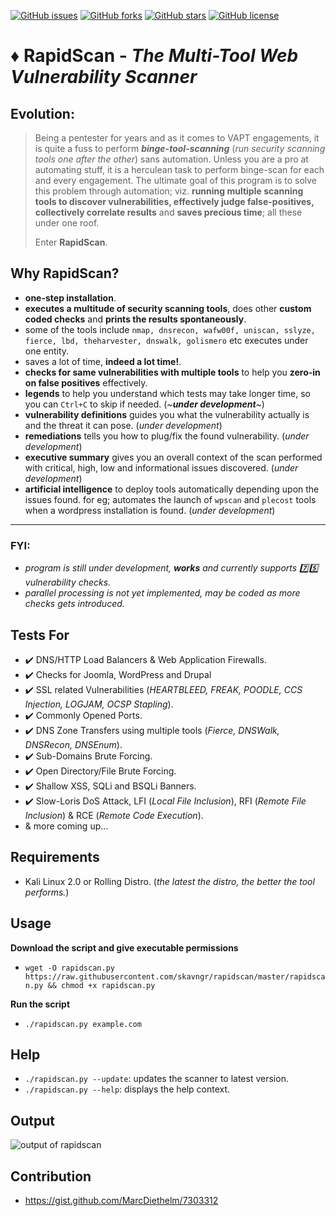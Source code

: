 [![GitHub issues](https://img.shields.io/github/issues/skavngr/rapidscan.svg)](https://github.com/skavngr/rapidscan/issues)
[![GitHub forks](https://img.shields.io/github/forks/skavngr/rapidscan.svg)](https://github.com/skavngr/rapidscan/network)
[![GitHub stars](https://img.shields.io/github/stars/skavngr/rapidscan.svg)](https://github.com/skavngr/rapidscan/stargazers)
[![GitHub license](https://img.shields.io/github/license/skavngr/rapidscan.svg)](https://github.com/skavngr/rapidscan/blob/master/LICENSE)

# :diamonds: RapidScan - _The Multi-Tool Web Vulnerability Scanner_

                          
## Evolution:
> Being a pentester for years and as it comes to VAPT engagements, it is quite a fuss to perform _**binge-tool-scanning**_ (_run security scanning tools one after the other_) sans automation. Unless you are a pro at automating stuff, it is a herculean task to perform binge-scan for each and every engagement. The ultimate goal of this program is to solve this problem through automation; viz. **running multiple scanning tools to discover vulnerabilities, effectively judge false-positives, collectively correlate results** and **saves precious time**; all these under one roof.<p>Enter **RapidScan**.

## Why RapidScan?
- **one-step installation**.
- **executes a multitude of security scanning tools**, does other **custom coded checks** and **prints the results spontaneously**.
- some of the tools include `nmap, dnsrecon, wafw00f, uniscan, sslyze, fierce, lbd, theharvester, dnswalk, golismero` etc executes under one entity.
- saves a lot of time, **indeed a lot time!**.
- **checks for same vulnerabilities with multiple tools** to help you **zero-in on false positives** effectively.
- **legends** to help you understand which tests may take longer time, so you can `Ctrl+C` to skip if needed. (_~**under development**~_)
- **vulnerability definitions** guides you what the vulnerability actually is and the threat it can pose. (_under development_)
- **remediations** tells you how to plug/fix the found vulnerability. (_under development_)
- **executive summary** gives you an overall context of the scan performed with critical, high, low and informational issues discovered. (_under development_)
- **artificial intelligence** to deploy tools automatically depending upon the issues found. for eg; automates the launch of `wpscan` and `plecost` tools when a wordpress installation is found. (_under development_)

---
### FYI:
- _program is still under development, **works** and currently supports :seven::five: vulnerability checks._
- _parallel processing is not yet implemented, may be coded as more checks gets introduced._

## Tests For
- :heavy_check_mark: DNS/HTTP Load Balancers & Web Application Firewalls.
- :heavy_check_mark: Checks for Joomla, WordPress and Drupal
- :heavy_check_mark: SSL related Vulnerabilities (_HEARTBLEED, FREAK, POODLE, CCS Injection, LOGJAM, OCSP Stapling_).
- :heavy_check_mark: Commonly Opened Ports.
- :heavy_check_mark: DNS Zone Transfers using multiple tools (_Fierce, DNSWalk, DNSRecon, DNSEnum_).
- :heavy_check_mark: Sub-Domains Brute Forcing.
- :heavy_check_mark: Open Directory/File Brute Forcing.
- :heavy_check_mark: Shallow XSS, SQLi and BSQLi Banners.
- :heavy_check_mark: Slow-Loris DoS Attack, LFI (_Local File Inclusion_), RFI (_Remote File Inclusion_) & RCE (_Remote Code Execution_).
- & more coming up...

## Requirements
- Kali Linux 2.0 or Rolling Distro. (_the latest the distro, the better the tool performs._)

## Usage
**Download the script and give executable permissions**
- `wget -O rapidscan.py https://raw.githubusercontent.com/skavngr/rapidscan/master/rapidscan.py && chmod +x rapidscan.py`

**Run the script**
- `./rapidscan.py example.com`

## Help
- `./rapidscan.py --update`: updates the scanner to latest version.
- `./rapidscan.py --help`:   displays the help context.

## Output

![output of rapidscan](https://github.com/skavngr/rapidscan/blob/master/splashscreen_rapidscan.PNG)

## Contribution
- https://gist.github.com/MarcDiethelm/7303312

